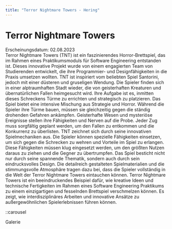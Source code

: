 ```yaml
---
title: "Terror Nightmare Towers - Hering"
---
```


# Terror Nightmare Towers

<div class="date">
Erscheinungsdatum: 02.08.2023
</div>

<div class="mainText">
Terror Nightmare Towers (TNT) ist ein faszinierendes Horror-Brettspiel, das im Rahmen eines Praktikumsmoduls für Software Engineering entstanden ist. Dieses innovative Projekt wurde von einem engagierten Team von Studierenden entwickelt, die ihre Programmier- und Designfähigkeiten in die Praxis umsetzen wollten. TNT ist inspiriert vom beliebten Spiel Santorini, jedoch mit einer düsteren und gruseligen Wendung. Die Spieler finden sich in einer alptraumhaften Stadt wieder, die von geisterhaften Kreaturen und übernatürlichen Fallen heimgesucht wird. Ihre Aufgabe ist es, inmitten dieses Schreckens Türme zu errichten und strategisch zu platzieren. Das Spiel bietet eine intensive Mischung aus Strategie und Horror. Während die Spieler ihre Türme bauen, müssen sie gleichzeitig gegen die ständig drohenden Gefahren ankämpfen. Geisterhafte Wesen und mysteriöse Ereignisse stellen ihre Fähigkeiten und Nerven auf die Probe. Jeder Zug muss sorgfältig geplant werden, um den Fallen zu entkommen und die Konkurrenz zu überlisten. TNT zeichnet sich durch seine innovativen Spielmechaniken aus. Die Spieler können spezielle Fähigkeiten einsetzen, um sich gegen die Schrecken zu wehren und Vorteile im Spiel zu erlangen. Diese Fähigkeiten müssen klug eingesetzt werden, um den größten Nutzen daraus zu ziehen und die Gegner zu übertrumpfen. Das Spiel besticht nicht nur durch seine spannende Thematik, sondern auch durch sein eindrucksvolles Design. Die detailreich gestalteten Spielmaterialien und die stimmungsvolle Atmosphäre tragen dazu bei, dass die Spieler vollständig in die Welt der Terror Nightmare Towers eintauchen können. Terror Nightmare Towers ist ein beeindruckendes Beispiel dafür, wie kreative Ideen und technische Fertigkeiten im Rahmen eines Software Engineering Praktikums zu einem einzigartigen und fesselnden Brettspiel verschmelzen können. Es zeigt, wie interdisziplinäres Arbeiten und innovative Ansätze zu außergewöhnlichen Spielerlebnissen führen können.
</div>

::carousel

<div class="galery">
Galerie
</div>